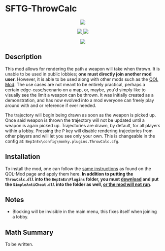 # SFTG-ThrowCalc

<p align="center">
  <a href="https://forthebadge.com">
    <img src="https://forthebadge.com/images/badges/made-with-c-sharp.svg">
  </a>
</p>
<p align="center">
  <a href="https://github.com/Mn0ky/SFTG-ThrowCalc/releases/latest">
    <img src="https://img.shields.io/github/downloads/Mn0ky/SFTG-ThrowCalc/total?label=Github%20downloads&logo=github">
  </a>
  <a href="https://opensource.org/licenses/MIT">
    <img src="https://img.shields.io/badge/MIT-blue.svg">
  </a>
</p>

<p align="center">
  <a href="">
    <img src="https://user-images.githubusercontent.com/67206766/164878782-5c3bddef-0c00-4561-bb88-fd3a00e42b03.gif">
  </a>
</p>

## Description

This mod allows for rendering the path a weapon will take when thrown. It is unable to be used in public lobbies; **one must directly join another mod user**. However, 
it is able to be used along with other mods such as the [QOL Mod](https://github.com/Mn0ky/QOL-Mod). The use cases are not meant to be entirely practical, perhaps a certain edge-case/scenario on a
map, or, maybe, you'd simply like to visually see the limit a weapon can be thrown. It was initially created as a demonstration, and has now evolved into a 
mod everyone can freely play around with and or reference if ever needed.

The trajectory will begin being drawn as soon as the weapon is picked up. Once said weapon is thrown the trajectory will not be updated until a weapon is again picked up. 
Trajectories are drawn, by default, for all players within a lobby. Pressing the <kbd>P</kbd> key will disable rendering trajectories from other players and will let you see
only your own. This is changeable in the config at: ``BepInEx\config\monky.plugins.ThrowCalc.cfg``.

## Installation

To install the mod, one can follow the [same instructions](https://github.com/Mn0ky/QOL-Mod/#installation) as found on the QOL-Mod page and apply them here. 
**In addition to putting the ``ThrowCalc.dll`` into the ``BepInEx\Plugins`` folder, you must [download](https://github.com/Mn0ky/SFTG-SimpleAntiCheat/releases/latest/download/SimpleAntiCheat.dll) and put the ``SimpleAntiCheat.dll`` into the folder as well, 
<ins>or the mod will not run</ins>**.

## Notes

- Blocking will be invisible in the main menu, this fixes itself when joining a lobby.

## Math Summary
To be written.
